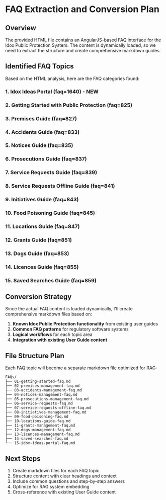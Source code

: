 # FAQ Extraction and Conversion Plan

## Overview
The provided HTML file contains an AngularJS-based FAQ interface for the Idox Public Protection System. The content is dynamically loaded, so we need to extract the structure and create comprehensive markdown guides.

## Identified FAQ Topics

Based on the HTML analysis, here are the FAQ categories found:

### 1. **Idox Ideas Portal** (faq=1640) - NEW
### 2. **Getting Started with Public Protection** (faq=825)
### 3. **Premises Guide** (faq=827)
### 4. **Accidents Guide** (faq=833)
### 5. **Notices Guide** (faq=835)
### 6. **Prosecutions Guide** (faq=837)
### 7. **Service Requests Guide** (faq=839)
### 8. **Service Requests Offline Guide** (faq=841)
### 9. **Initiatives Guide** (faq=843)
### 10. **Food Poisoning Guide** (faq=845)
### 11. **Locations Guide** (faq=847)
### 12. **Grants Guide** (faq=851)
### 13. **Dogs Guide** (faq=853)
### 14. **Licences Guide** (faq=855)
### 15. **Saved Searches Guide** (faq=859)

## Conversion Strategy

Since the actual FAQ content is loaded dynamically, I'll create comprehensive markdown files based on:

1. **Known Idox Public Protection functionality** from existing user guides
2. **Common FAQ patterns** for regulatory software systems
3. **Logical workflows** for each topic area
4. **Integration with existing User Guide content**

## File Structure Plan

Each FAQ topic will become a separate markdown file optimized for RAG:

```
FAQs/
├── 01-getting-started-faq.md
├── 02-premises-management-faq.md
├── 03-accidents-management-faq.md
├── 04-notices-management-faq.md
├── 05-prosecutions-management-faq.md
├── 06-service-requests-faq.md
├── 07-service-requests-offline-faq.md
├── 08-initiatives-management-faq.md
├── 09-food-poisoning-faq.md
├── 10-locations-guide-faq.md
├── 11-grants-management-faq.md
├── 12-dogs-management-faq.md
├── 13-licences-management-faq.md
├── 14-saved-searches-faq.md
└── 15-idox-ideas-portal-faq.md
```

## Next Steps

1. Create markdown files for each FAQ topic
2. Structure content with clear headings and context
3. Include common questions and step-by-step answers
4. Optimize for RAG system embedding
5. Cross-reference with existing User Guide content